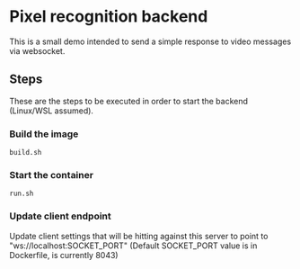 # Pixel recognition backend

This is a small demo intended to send a simple response to video messages via websocket.

## Steps

These are the steps to be executed in order to start the backend (Linux/WSL assumed).

### Build the image

~~~~
build.sh
~~~~

### Start the container

~~~~
run.sh
~~~~


### Update client endpoint

Update client settings that will be hitting against this server to point to "ws://localhost:SOCKET_PORT" (Default SOCKET_PORT value is in Dockerfile, is currently 8043)
